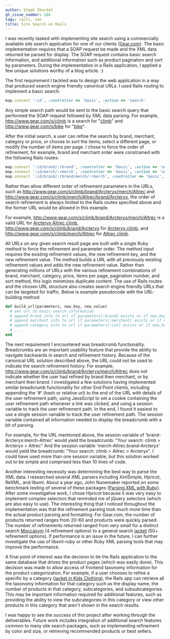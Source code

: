 ```yaml
---
author: Steph Skardal
gh_issue_number: 184
tags: rails, seo
title: Site Search on Rails
---
```


I was recently tasked with implementing site search using a commercially available site search application for one of our clients ([Gear.com](http://www.gear.com/)). The basic implementation requires that a SOAP request be made and the XML data returned be parsed for display. The SOAP request contains basic search information, and additional information such as product pagination and sort by parameters. During the implementation in a Rails application, I applied a few unique solutions worthy of a blog article. :)

The first requirement I tackled was to design the web application in a way that produced search engine friendly canonical URLs. I used Rails routing to implement a basic search:

```ruby
map.connect ':id', :controller => 'basic', :action => 'search'
```

Any simple search path would be sent to the basic search query that performed the SOAP request followed by XML data parsing. For example,
http://www.gear.com/s/climb is a search for "[climb](http://www.gear.com/s/climb)" and
http://www.gear.com/s/bike for "[bike](http://www.gear.com/s/bike)".

After the initial search, a user can refine the search by brand, merchant, category or price, or choose to sort the items, select a different page, or modify the number of items per page. I chose to force the order of refinement, for example, brand and merchant order were constrained with the following Rails routes:

```ruby
map.connect ':id/brand/:rbrand', :controller => 'basic', :action => 'search'
map.connect ':id/merch/:rmerch', :controller => 'basic', :action => 'search'
map.connect ':id/brand/:rbrand/merch/:rmerch', :controller => 'basic', :action => 'search'
```

Rather than allow different order of refinement parameters in the URLs, such as
http://www.gear.com/s/climb/brand/Arcteryx/merch/Altrec and http://www.gear.com/s/climb/merch/Altrec/brand/Arcteryx, the order of search refinement is always limited to the Rails routes specified above and the former URL would be allowed in this example.

For example, http://www.gear.com/s/climb/brand/Arcteryx/merch/Altrec is a valid URL for [Arcteryx Altrec climb](http://www.gear.com/s/climb/brand/Arcteryx/merch/Altrec), http://www.gear.com/s/climb/brand/Arcteryx for [Arcteryx climb](http://www.gear.com/s/climb/brand/Arcteryx), and http://www.gear.com/s/climb/merch/Altrec for [Altrec climb](http://www.gear.com/s/climb/merch/Altrec).

All URLs on any given search result page are built with a single Ruby method to force the refinement and parameter order. The method input requires the existing refinement values, the new refinement key, and the new refinement value. The method builds a URL with all previously existing refinement values and adds the new refinement value. Rather than generating millions of URLs with the various refinement combinations of brand, merchant, category, price, items per page, pagination number, and sort method, this logic minimizes duplicate content. The use of Rails routes and the chosen URL structure also creates search engine friendly URLs that can be targeted for traffic. Below is example pseudocode with the URL-building method:

```ruby
def build_url(parameters, new_key, new_value)
  # set url to basic search information
  # append brand info to url if parameters[:brand] exists or if new_key is brand
  # append merchant info to url if parameters[:merchant] exists or if new_key is merchant
  # append category info to url if parameters[:cat] exists or if new_key is cat
  # ...
end
```

The next requirement I encountered was breadcrumb functionality. Breadcrumbs are an important usability feature that provide the ability to navigate backwards in search and refinement history. Because of the canonical URL solution described above, the URL could not be used to indicate the search refinement history. For example,  http://www.gear.com/s/climb/brand/Arcteryx/merch/Altrec does not indicate whether the user had refined by brand then merchant, or by merchant then brand. I investigated a few solutions having implemented similar breadcrumb functionality for other End Point clients, including appending the '#' (hash or relative url) to the end of the URL with details of the user refinement path, using JavaScript to set a cookie containing the user refinement path whenever a link was clicked, and using a session variable to track the user refinement path. In the end, I found it easiest to use a single session variable to track the user refinement path. The session variable contained all information needed to display the breadcrumb with a bit of parsing.

For example, for the URL mentioned above, the session variable of 'brand-Arcteryx:merch-Altrec' would yield the breadcrumb:
"Your search: climb > Arcteryx > Altrec"
And the session variable 'merch-Altrec:brand-Arcteryx' would yield the breadcrumb:
"Your search: climb > Altrec > Arcteryx". I could have used more than one session variable, but this solution worked out to be simple and comprised less than 10 lines of code.

Another interesting necessity was determining the best way to parse the XML data. I researched several XML parsers including XmlSimple, Hpricot, ReXML, and libxml. About a year ago, John Nunemaker reported on some benchmark testing of several of these packages ([Parsing XML with Ruby](http://railstips.org/2008/8/12/parsing-xml-with-ruby)). After some investigative work, I chose Hpricot because it was very easy to implement complex selectors that reminded me of jQuery selectors (which are also easy to use). The interesting thing that I noticed throughout the implementation was that the refinement parsing took much more time than the actual product parsing and formatting. For Gear.com, the number of products returned ranges from 20-60 and products were quickly parsed. The number of refinements returned ranged from very small for a distinct search [Moccasym](http://www.gear.com/s/moccasym) (4 refinement options) to a general search [jacket](http://www.gear.com/s/jacket) (50+ refinement options). If performance is an issue in the future, I can further investigate the use of libxml-ruby or other Ruby XML parsing tools that may improve the performance.

A final point of interest was the decision to tie the Rails application to the same database that drives the product pages (which was easily done). This decision was made to allow access of frontend taxonomy information for the product categorization. For example, if a user chooses to refine a specific by a category ([jacket in Kids Clothing](http://www.gear.com/s/jacket?cat=kids-clothing)), the Rails app can retrieve all the taxonomy information for that category such as the display name, the number of products in that category, subcategories, and subsubcategories. This may be important information required for additional features, such as providing the ability to view the subcategories in this category or view other products in this category that aren't shown in the search results.

I was happy to see the success of this project after working through the deliverables. Future work includes integration of additional search features common to many site search packages, such as implementing refinement by color and size, or retrieving recommended products or best sellers.
